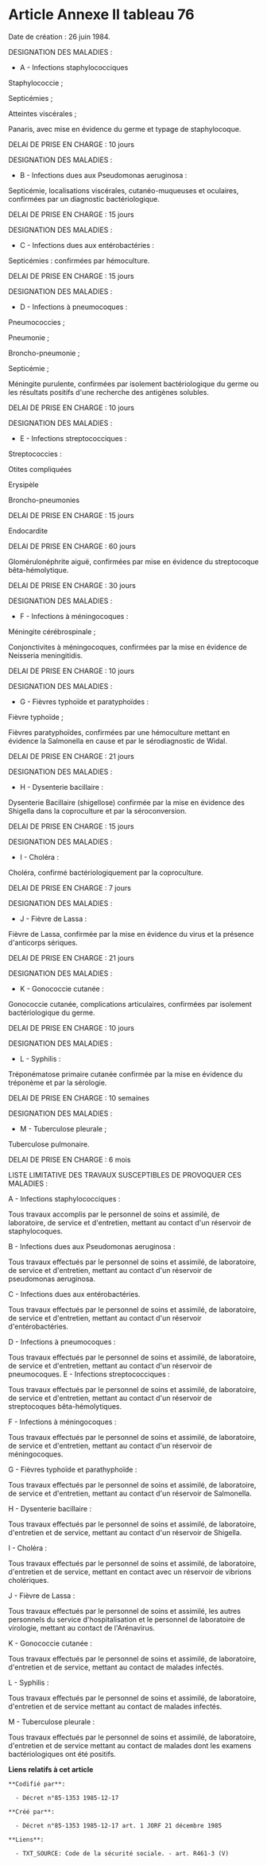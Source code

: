 # Article Annexe II tableau 76

Date de création : 26 juin 1984. 

DESIGNATION DES MALADIES : 

- A - Infections staphylococciques

Staphylococcie ;

Septicémies ;

Atteintes viscérales ;

Panaris, avec mise en évidence du germe et typage de staphylocoque.

DELAI DE PRISE EN CHARGE : 10 jours

DESIGNATION DES MALADIES : 

- B - Infections dues aux Pseudomonas aeruginosa :

Septicémie, localisations viscérales, cutanéo-muqueuses et oculaires, confirmées par un diagnostic bactériologique.

DELAI DE PRISE EN CHARGE : 15 jours

DESIGNATION DES MALADIES : 

- C - Infections dues aux entérobactéries :

Septicémies : confirmées par hémoculture.

DELAI DE PRISE EN CHARGE : 15 jours

DESIGNATION DES MALADIES : 

- D - Infections à pneumocoques :

Pneumococcies ; 

Pneumonie ; 

Broncho-pneumonie ;

Septicémie ; 

Méningite purulente, confirmées par isolement bactériologique du germe ou les résultats positifs d'une recherche des
antigènes solubles.

DELAI DE PRISE EN CHARGE : 10 jours

DESIGNATION DES MALADIES : 

- E - Infections streptococciques :

Streptococcies :

Otites compliquées

Erysipèle

Broncho-pneumonies

DELAI DE PRISE EN CHARGE : 15 jours

Endocardite 

DELAI DE PRISE EN CHARGE : 60 jours

Glomérulonéphrite aiguë, confirmées par mise en évidence du streptocoque bêta-hémolytique.

DELAI DE PRISE EN CHARGE : 30 jours

DESIGNATION DES MALADIES : 

- F - Infections à méningocoques :

Méningite cérébrospinale ; 

Conjonctivites à méningocoques, confirmées par la mise en évidence de Neisseria meningitidis. 

DELAI DE PRISE EN CHARGE : 10 jours

DESIGNATION DES MALADIES : 

- G - Fièvres typhoïde et paratyphoïdes :

Fièvre typhoïde ;

Fièvres paratyphoïdes, confirmées par une hémoculture mettant en évidence la Salmonella en cause et par le sérodiagnostic de
Widal.

DELAI DE PRISE EN CHARGE : 21 jours

DESIGNATION DES MALADIES : 

- H  - Dysenterie bacillaire :

Dysenterie Bacillaire (shigellose) confirmée par la mise en évidence des Shigella dans la coproculture et par la
séroconversion. 

DELAI DE PRISE EN CHARGE : 15 jours

DESIGNATION DES MALADIES : 

- I - Choléra :

Choléra, confirmé bactériologiquement par la coproculture.

DELAI DE PRISE EN CHARGE : 7 jours

DESIGNATION DES MALADIES : 

- J - Fièvre de Lassa :

Fièvre de Lassa, confirmée par la mise en évidence du virus et la présence d'anticorps sériques.

DELAI DE PRISE EN CHARGE : 21 jours

DESIGNATION DES MALADIES : 

- K - Gonococcie cutanée : 

Gonococcie cutanée, complications articulaires, confirmées par isolement bactériologique du germe. 

DELAI DE PRISE EN CHARGE : 10 jours

DESIGNATION DES MALADIES : 

- L - Syphilis :

Tréponématose primaire cutanée confirmée par la mise en évidence du tréponème et par la sérologie.

DELAI DE PRISE EN CHARGE : 10 semaines

DESIGNATION DES MALADIES : 

- M - Tuberculose pleurale ;

Tuberculose pulmonaire.

DELAI DE PRISE EN CHARGE : 6 mois

LISTE LIMITATIVE DES TRAVAUX SUSCEPTIBLES DE PROVOQUER CES MALADIES :

A - Infections staphylococciques : 

Tous travaux accomplis par le personnel de soins et assimilé, de laboratoire, de service et d'entretien, mettant au contact
d'un réservoir de staphylocoques.

B - Infections dues aux Pseudomonas aeruginosa :

Tous travaux effectués par le personnel de soins et assimilé, de laboratoire, de service et d'entretien, mettant au contact
d'un réservoir de pseudomonas aeruginosa.

C - Infections dues aux entérobactéries.

Tous travaux effectués par le personnel de soins et assimilé, de laboratoire, de service et d'entretien, mettant au contact
d'un réservoir d'entérobactéries.

D - Infections à pneumocoques :

Tous travaux effectués par le personnel de soins et assimilé, de laboratoire, de service et d'entretien, mettant au contact
d'un réservoir de pneumocoques.    E - Infections streptococciques :

Tous travaux effectués par le personnel de soins et assimilé, de laboratoire, de service et d'entretien, mettant au contact
d'un réservoir de streptocoques bêta-hémolytiques.

F - Infections à méningocoques : 

Tous travaux effectués par le personnel de soins et assimilé, de laboratoire, de service et d'entretien, mettant au contact
d'un réservoir de méningocoques.

G - Fièvres typhoïde et parathyphoïde : 

Tous travaux effectués par le personnel de soins et assimilé, de laboratoire, de service et d'entretien, mettant au contact
d'un réservoir de Salmonella. 

H - Dysenterie bacillaire :

Tous travaux effectués par le personnel de soins et assimilé, de laboratoire, d'entretien et de service, mettant au contact
d'un réservoir de Shigella. 

I - Choléra : 

Tous travaux effectués par le personnel de soins et assimilé, de laboratoire, d'entretien et de service, mettant en contact
avec un réservoir de vibrions cholériques.

J - Fièvre de Lassa : 

Tous travaux effectués par le personnel de soins et assimilé, les autres personnels du service d'hospitalisation et le
personnel de laboratoire de virologie, mettant au contact de l'Arénavirus.

K - Gonococcie cutanée : 

Tous travaux effectués par le personnel de soins et assimilé, de laboratoire, d'entretien et de service, mettant au contact
de malades infectés. 

L - Syphilis : 

Tous travaux effectués par le personnel de soins et assimilé, de laboratoire, d'entretien et de service mettant au contact de
malades infectés.

M - Tuberculose pleurale :

Tous travaux effectués par le personnel de soins et assimilé, de laboratoire, d'entretien et de service mettant au contact de
malades dont les examens bactériologiques ont été positifs.

**Liens relatifs à cet article**

	**Codifié par**:

	  - Décret n°85-1353 1985-12-17

	**Créé par**:

	  - Décret n°85-1353 1985-12-17 art. 1 JORF 21 décembre 1985

	**Liens**:

	  - TXT_SOURCE: Code de la sécurité sociale. - art. R461-3 (V)
